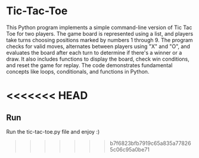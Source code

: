 # Tic-Tac-Toe

This Python program implements a simple command-line version of Tic Tac Toe for two players. The game board is represented using a list, and players take turns choosing positions marked by numbers 1 through 9. The program checks for valid moves, alternates between players using "X" and "O", and evaluates the board after each turn to determine if there's a winner or a draw. It also includes functions to display the board, check win conditions, and reset the game for replay. The code demonstrates fundamental concepts like loops, conditionals, and functions in Python.

<<<<<<< HEAD
=======
## Run
Run the tic-tac-toe.py file and enjoy :)
>>>>>>> b7f6823bfb7919c65a835a778265c06c95a0be71
